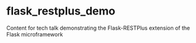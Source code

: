 # flask_restplus_demo
Content for tech talk demonstrating the Flask-RESTPlus extension of the Flask microframework
